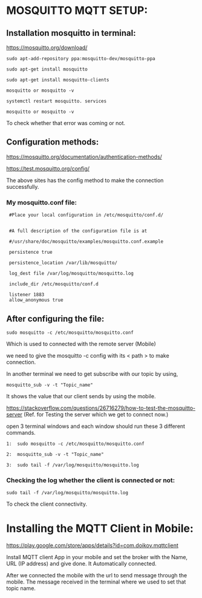 # MOSQUITTO MQTT SETUP: 

## Installation mosquitto in terminal:

https://mosquitto.org/download/ 

```
sudo apt-add-repository ppa:mosquitto-dev/mosquitto-ppa  

sudo apt-get install mosquitto 

sudo apt-get install mosquitto-clients
```
 
```
mosquitto or mosquitto -v 
```
 
```
systemctl restart mosquitto. services
```
```
mosquitto or mosquitto -v 
```
To check whether that error was coming or not. 

## Configuration methods: 

 

https://mosquitto.org/documentation/authentication-methods/  

https://test.mosquitto.org/config/

The above sites has the config method to make the connection successfully. 


### My mosquitto.conf file: 

```
 #Place your local configuration in /etc/mosquitto/conf.d/ 
 
 
 #A full description of the configuration file is at 

 #/usr/share/doc/mosquitto/examples/mosquitto.conf.example 

 persistence true 

 persistence_location /var/lib/mosquitto/ 

 log_dest file /var/log/mosquitto/mosquitto.log 

 include_dir /etc/mosquitto/conf.d  

 listener 1883          
 allow_anonymous true
```
 

## After configuring the file:

```
sudo mosquitto -c /etc/mosquitto/mosquitto.conf  
```
Which is used to connected with the remote server (Mobile)

we need to give the mosquitto -c config with its < path > to make connection. 

In another terminal we need to get subscribe with our topic by using, 

```
mosquitto_sub -v -t "Topic_name"
```

 It shows the value that our client sends by using the mobile. 

https://stackoverflow.com/questions/26716279/how-to-test-the-mosquitto-server (Ref. for Testing the server which we get to connect now.) 

open 3 terminal windows and each window should run these 3 different commands.
```
1:  sudo mosquitto -c /etc/mosquitto/mosquitto.conf

2:  mosquitto_sub -v -t "Topic_name" 

3:  sudo tail -f /var/log/mosquitto/mosquitto.log 
```
 

### Checking the log whether the client is connected or not: 
```
sudo tail -f /var/log/mosquitto/mosquitto.log 
```
To check the client connectivity.

 

# Installing the MQTT Client in Mobile:  

https://play.google.com/store/apps/details?id=com.doikov.mqttclient  

Install MQTT client App in your mobile and set the broker with the Name, URL (IP address) and give done. It Automatically connected. 

After we connected the mobile with the url to send message through the mobile. The message received in the terminal where we used to set that topic name. 

 

 
